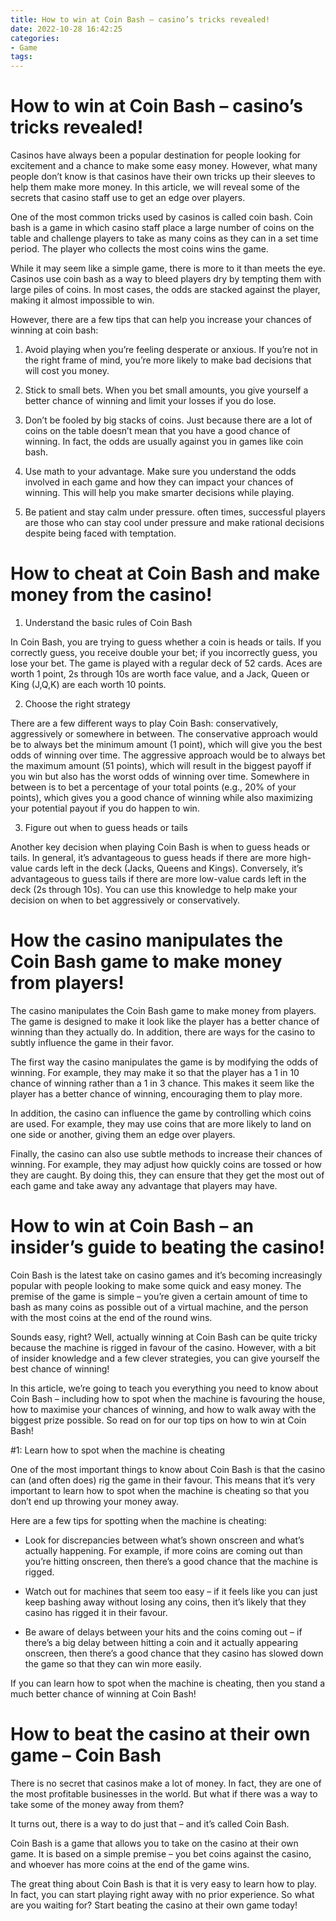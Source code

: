 ```yaml
---
title: How to win at Coin Bash – casino’s tricks revealed!
date: 2022-10-28 16:42:25
categories:
- Game
tags:
---
```



#  How to win at Coin Bash – casino’s tricks revealed!

Casinos have always been a popular destination for people looking for excitement and a chance to make some easy money. However, what many people don’t know is that casinos have their own tricks up their sleeves to help them make more money. In this article, we will reveal some of the secrets that casino staff use to get an edge over players.

One of the most common tricks used by casinos is called coin bash. Coin bash is a game in which casino staff place a large number of coins on the table and challenge players to take as many coins as they can in a set time period. The player who collects the most coins wins the game.

While it may seem like a simple game, there is more to it than meets the eye. Casinos use coin bash as a way to bleed players dry by tempting them with large piles of coins. In most cases, the odds are stacked against the player, making it almost impossible to win.

However, there are a few tips that can help you increase your chances of winning at coin bash:

1) Avoid playing when you’re feeling desperate or anxious. If you’re not in the right frame of mind, you’re more likely to make bad decisions that will cost you money.

2) Stick to small bets. When you bet small amounts, you give yourself a better chance of winning and limit your losses if you do lose.

3) Don’t be fooled by big stacks of coins. Just because there are a lot of coins on the table doesn’t mean that you have a good chance of winning. In fact, the odds are usually against you in games like coin bash.

4) Use math to your advantage. Make sure you understand the odds involved in each game and how they can impact your chances of winning. This will help you make smarter decisions while playing.

5) Be patient and stay calm under pressure. often times, successful players are those who can stay cool under pressure and make rational decisions despite being faced with temptation.

#  How to cheat at Coin Bash and make money from the casino!

1. Understand the basic rules of Coin Bash

In Coin Bash, you are trying to guess whether a coin is heads or tails. If you correctly guess, you receive double your bet; if you incorrectly guess, you lose your bet. The game is played with a regular deck of 52 cards. Aces are worth 1 point, 2s through 10s are worth face value, and a Jack, Queen or King (J,Q,K) are each worth 10 points.

2. Choose the right strategy

There are a few different ways to play Coin Bash: conservatively, aggressively or somewhere in between. The conservative approach would be to always bet the minimum amount (1 point), which will give you the best odds of winning over time. The aggressive approach would be to always bet the maximum amount (51 points), which will result in the biggest payoff if you win but also has the worst odds of winning over time. Somewhere in between is to bet a percentage of your total points (e.g., 20% of your points), which gives you a good chance of winning while also maximizing your potential payout if you do happen to win.

3. Figure out when to guess heads or tails

Another key decision when playing Coin Bash is when to guess heads or tails. In general, it’s advantageous to guess heads if there are more high-value cards left in the deck (Jacks, Queens and Kings). Conversely, it’s advantageous to guess tails if there are more low-value cards left in the deck (2s through 10s). You can use this knowledge to help make your decision on when to bet aggressively or conservatively.

#  How the casino manipulates the Coin Bash game to make money from players!

The casino manipulates the Coin Bash game to make money from players. The game is designed to make it look like the player has a better chance of winning than they actually do. In addition, there are ways for the casino to subtly influence the game in their favor.

The first way the casino manipulates the game is by modifying the odds of winning. For example, they may make it so that the player has a 1 in 10 chance of winning rather than a 1 in 3 chance. This makes it seem like the player has a better chance of winning, encouraging them to play more.

In addition, the casino can influence the game by controlling which coins are used. For example, they may use coins that are more likely to land on one side or another, giving them an edge over players.

Finally, the casino can also use subtle methods to increase their chances of winning. For example, they may adjust how quickly coins are tossed or how they are caught. By doing this, they can ensure that they get the most out of each game and take away any advantage that players may have.

#  How to win at Coin Bash – an insider’s guide to beating the casino!

Coin Bash is the latest take on casino games and it’s becoming increasingly popular with people looking to make some quick and easy money. The premise of the game is simple – you’re given a certain amount of time to bash as many coins as possible out of a virtual machine, and the person with the most coins at the end of the round wins.

Sounds easy, right? Well, actually winning at Coin Bash can be quite tricky because the machine is rigged in favour of the casino. However, with a bit of insider knowledge and a few clever strategies, you can give yourself the best chance of winning!

In this article, we’re going to teach you everything you need to know about Coin Bash – including how to spot when the machine is favouring the house, how to maximise your chances of winning, and how to walk away with the biggest prize possible. So read on for our top tips on how to win at Coin Bash!

#1: Learn how to spot when the machine is cheating

One of the most important things to know about Coin Bash is that the casino can (and often does) rig the game in their favour. This means that it’s very important to learn how to spot when the machine is cheating so that you don’t end up throwing your money away.

Here are a few tips for spotting when the machine is cheating:

- Look for discrepancies between what’s shown onscreen and what’s actually happening. For example, if more coins are coming out than you’re hitting onscreen, then there’s a good chance that the machine is rigged.

- Watch out for machines that seem too easy – if it feels like you can just keep bashing away without losing any coins, then it’s likely that they casino has rigged it in their favour.

- Be aware of delays between your hits and the coins coming out – if there’s a big delay between hitting a coin and it actually appearing onscreen, then there’s a good chance that they casino has slowed down the game so that they can win more easily.

If you can learn how to spot when the machine is cheating, then you stand a much better chance of winning at Coin Bash!






#  How to beat the casino at their own game – Coin Bash

There is no secret that casinos make a lot of money. In fact, they are one of the most profitable businesses in the world. But what if there was a way to take some of the money away from them?

It turns out, there is a way to do just that – and it’s called Coin Bash.

Coin Bash is a game that allows you to take on the casino at their own game. It is based on a simple premise – you bet coins against the casino, and whoever has more coins at the end of the game wins.

The great thing about Coin Bash is that it is very easy to learn how to play. In fact, you can start playing right away with no prior experience. So what are you waiting for? Start beating the casino at their own game today!